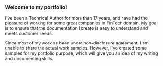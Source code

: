 ### Welcome to my portfolio!
I've been a Technical Author for more than 17 years, and have had the pleasure of working for some great companies in FinTech domain. My goal is to ensure that the documentation I create is easy to understand and meets customer needs.  
  
Since most of my work as been under non-disclosure agreement, I am unable to share the actual work samples. However, I've created some samples for my portfolio purpose, which will give you an idea of my writing and documenting skills.

<!--
**SilviaDias16/SilviaDias16** is a ✨ _special_ ✨ repository because its `README.md` (this file) appears on your GitHub profile.

Here are some ideas to get you started:

- 🔭 I’m currently working on ...
- 🌱 I’m currently learning ...
- 👯 I’m looking to collaborate on ...
- 🤔 I’m looking for help with ...
- 💬 Ask me about ...
- 📫 How to reach me: ...
- 😄 Pronouns: ...
- ⚡ Fun fact: ...
-->
